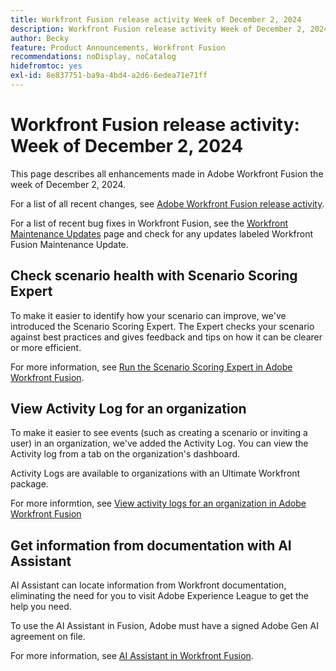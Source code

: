 ```yaml
---
title: Workfront Fusion release activity Week of December 2, 2024
description: Workfront Fusion release activity Week of December 2, 2024
author: Becky
feature: Product Announcements, Workfront Fusion
recommendations: noDisplay, noCatalog
hidefromtoc: yes
exl-id: 8e837751-ba9a-4bd4-a2d6-6edea71e71ff
---
```

# Workfront Fusion release activity: Week of December 2, 2024

This page describes all enhancements made in Adobe Workfront Fusion the week of December 2, 2024.

For a list of all recent changes, see [Adobe Workfront Fusion release activity](/help/workfront-fusion/fusion-product-releases/fusion-release-activity.md).

For a list of recent bug fixes in Workfront Fusion, see the [Workfront Maintenance Updates](https://experienceleague.adobe.com/docs/workfront-known-issues/releases/current-updates.html) page and check for any updates labeled Workfront Fusion Maintenance Update.

## Check scenario health with Scenario Scoring Expert

To make it easier to identify how your scenario can improve, we've introduced the Scenario Scoring Expert. The Expert checks your scenario against best practices and gives feedback and tips on how it can be clearer or more efficient. 

For more information, see [Run the Scenario Scoring Expert in Adobe Workfront Fusion](/help/quicksilver/workfront-fusion/scenarios/run-scenario-scoring.md).

## View Activity Log for an organization

To make it easier to see events (such as creating a scenario or inviting a user) in an organization, we've added the Activity Log. You can view the Activity log from a tab on the organization's dashboard.

Activity Logs are available to organizations with an Ultimate Workfront package.

For more informtion, see [View activity logs for an organization in Adobe Workfront Fusion](/help/quicksilver/workfront-fusion/organizations/view-activity-logs-for-an-org.md)

## Get information from documentation with AI Assistant

AI Assistant can locate information from Workfront documentation, eliminating the need for you to visit Adobe Experience League to get the help you need. 

To use the AI Assistant in Fusion, Adobe must have a signed Adobe Gen AI agreement on file.

For more information, see [AI Assistant in Workfront Fusion](/help/quicksilver/workfront-fusion/get-started/fusion-ai-assistant.md).

